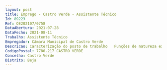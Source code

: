 ```yaml
--- 
layout: post
title: Emprego - Castro Verde - Assistente Técnico
Id: 89223
Ref: OE202107/0758
DataAbertura: 2021-07-28
DataFecho: 2021-08-11
Trabalho: Assistente Técnico
Empregador: Câmara Municipal de Castro Verde
Descricao: Caracterização do posto de trabalho   Funções de natureza executiva, de aplicação de métodos e processos, com base em diretivas bem definidas e instruções gerais de grau médio de complexidade, nas áreas de atuação comuns e instrumentos e nos vários domínios de atuação dos órgãos e serviços Participar com os docentes no acompanhamento das crianças e jovens durante o período de funcionamento da escola, com vista a assegurar bom ambiente educativo Exercer tarefas de enquadramento e acompanhamento das crianças e jovens, nomeadamente no âmbito da animação socioeducativa e de apoio à família Prestar apoio específico a crianças e jovens portadores de deficiência Exercer tarefas no domínio de prestação de serviços de ação social escolar Vigiar, acompanhar e apoiar crianças e jovens, no desenvolvimento das atividades previstas, garantindo e promovendo a sua segurança em todos os momentos Colaborar no despiste de situações de risco social, internas e externas, que ponham em causa o bem estar das crianças e jovens e da escola Prestar apoio e assistência em situações de primeiros socorros Exercer tarefas de atendimento e encaminhamento de utilizadores da escola Providenciar a conservação e boa utilização das instalações, bem como do material e equipamento didático necessário ao desenvolvimento do processo educativo Zelar pela conservação e higiene ambiental dos espaços e das instalações à sua responsabilidade, numa perspetiva pedagógica e cívica.
CodigoPostal: 7780-217 CASTRO VERDE
Concelho: Castro Verde
Distrito: Beja
--- 
```

